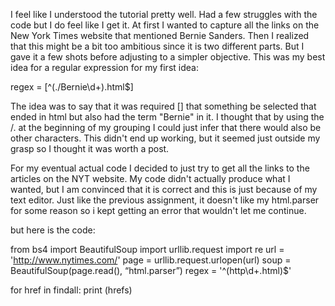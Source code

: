 I feel like I understood the tutorial pretty well. Had a few struggles with the code but I do feel like I get it. At first I wanted to capture all the links on the New York Times website that mentioned Bernie Sanders. Then I realized that this might be a bit too ambitious since it is two different parts. But I gave it a few shots before adjusting to a simpler objective. This was my best idea for a regular expression for my first idea:

regex = [^(\./Bernie\d+)\.html$]

The idea was to say that it was required [] that something be selected that ended in html but also had the term "Bernie" in it. I thought that by using the /. at the beginning of my grouping I could just infer that there would also be other characters. This didn't end up working, but it seemed just outside my grasp so I thought it was worth a post.

For my eventual actual code I decided to just try to get all the links to the articles on the NYT website. My code didn't actually produce what I wanted, but I am convinced that it is correct and this is just because of my text editor. Just like the previous assignment, it doesn't like my html.parser for some reason so i kept getting an error that wouldn't let me continue.

but here is the code:

from bs4 import BeautifulSoup
import urllib.request
import re
url = 'http://www.nytimes.com/'
page = urllib.request.urlopen(url)
soup = BeautifulSoup(page.read(), “html.parser”)
regex = '^(http\d+\.html)$'

for href in findall:
print (hrefs)
